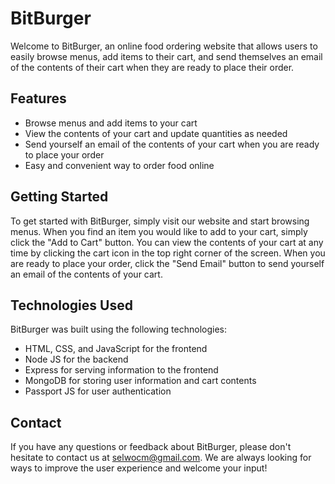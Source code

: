 # BitBurger
Welcome to BitBurger, an online food ordering website that allows users to easily browse menus, add items to their cart, and send themselves an email of the contents of their cart when they are ready to place their order.

## Features
+ Browse menus and add items to your cart
+ View the contents of your cart and update quantities as needed
+ Send yourself an email of the contents of your cart when you are ready to place your order
+ Easy and convenient way to order food online

## Getting Started
To get started with BitBurger, simply visit our website and start browsing menus. When you find an item you would like to add to your cart, simply click the "Add to Cart" button. You can view the contents of your cart at any time by clicking the cart icon in the top right corner of the screen. When you are ready to place your order, click the "Send Email" button to send yourself an email of the contents of your cart.

## Technologies Used
BitBurger was built using the following technologies:

+ HTML, CSS, and JavaScript for the frontend
+ Node JS for the backend
+ Express for serving information to the frontend
+ MongoDB for storing user information and cart contents
+ Passport JS for user authentication

## Contact
If you have any questions or feedback about BitBurger, please don't hesitate to contact us at selwocm@gmail.com. We are always looking for ways to improve the user experience and welcome your input! 
